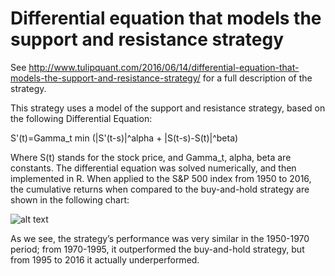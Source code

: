 # Differential equation that models the support and resistance strategy

See http://www.tulipquant.com/2016/06/14/differential-equation-that-models-the-support-and-resistance-strategy/ for a full description of the strategy.

This strategy uses a model of the support and resistance strategy, based on the following Differential Equation:

S'(t)=Gamma_t min (|S'(t-s)|^alpha + |S(t-s)-S(t)|^beta)

Where S(t) stands for the stock price, and Gamma_t, alpha, beta are constants. The differential equation was solved numerically, and then implemented in R. When applied to the S&P 500 index from 1950 to 2016, the cumulative returns when compared to the buy-and-hold strategy are shown in the following chart:

![alt text](https://raw.githubusercontent.com/bolorsociedad/Support-and-Resistance/master/returns.png "Returns of the strategy when compared to the Buy & Hold strategy")

As we see, the strategy’s performance was very similar in the 1950-1970 period; from 1970-1995, it outperformed the buy-and-hold strategy, but from 1995 to 2016 it actually underperformed.
